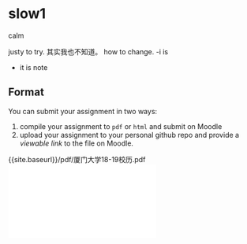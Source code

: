 # slow1
calm

justy to try. 
其实我也不知道。
how to change. 
-i is 
- it is note 
## Format
You can submit your assignment in two ways:
1. compile your assignment to `pdf` or `html` and submit on Moodle
2. upload your assignment to your personal github repo and provide a _viewable link_ to the file on Moodle.

{{site.baseurl}}/pdf/厦门大学18-19校历.pdf
![厦门大学18-19校历](pdf/厦门大学18-19校历.pdf)
